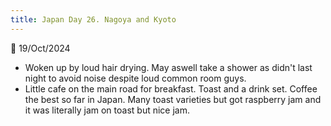 ```yaml
---
title: Japan Day 26. Nagoya and Kyoto
---
```

🌱
19/Oct/2024

- Woken up by loud hair drying. May aswell take a shower as didn't last night to avoid noise despite loud common room guys.
- Little cafe on the main road for breakfast. Toast and a drink set. Coffee the best so far in Japan. Many toast varieties but got raspberry jam and it was literally jam on toast but nice jam.
